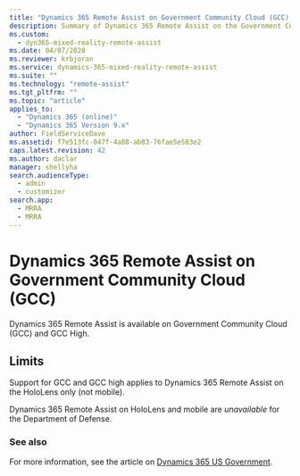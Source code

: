 ```yaml
---
title: "Dynamics 365 Remote Assist on Government Community Cloud (GCC) | MicrosoftDocs"
description: Summary of Dynamics 365 Remote Assist on the Government Community Cloud.
ms.custom: 
  - dyn365-mixed-reality-remote-assist
ms.date: 04/07/2020
ms.reviewer: krbjoran
ms.service: dynamics-365-mixed-reality-remote-assist
ms.suite: ""
ms.technology: "remote-assist"
ms.tgt_pltfrm: ""
ms.topic: "article"
applies_to: 
  - "Dynamics 365 (online)"
  - "Dynamics 365 Version 9.x"
author: FieldServiceDave
ms.assetid: f7e513fc-047f-4a88-ab83-76fae5e583e2
caps.latest.revision: 42
ms.author: daclar
manager: shellyha
search.audienceType: 
  - admin
  - customizer
search.app: 
  - MRRA
  - MRRA
---
```


# Dynamics 365 Remote Assist on Government Community Cloud (GCC)

Dynamics 365 Remote Assist is available on Government Community Cloud (GCC) and GCC High. 

## Limits

Support for GCC and GCC high applies to Dynamics 365 Remote Assist on the HoloLens only (not mobile).

Dynamics 365 Remote Assist on HoloLens and mobile are *unavailable* for the Department of Defense.


### See also

For more information, see the article on [Dynamics 365 US Government](https://docs.microsoft.com/power-platform/admin/microsoft-dynamics-365-government).

